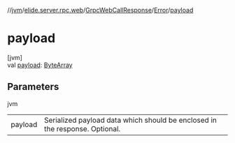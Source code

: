 //[jvm](../../../../index.md)/[elide.server.rpc.web](../../index.md)/[GrpcWebCallResponse](../index.md)/[Error](index.md)/[payload](payload.md)

# payload

[jvm]\
val [payload](payload.md): [ByteArray](https://kotlinlang.org/api/latest/jvm/stdlib/kotlin/-byte-array/index.html)

## Parameters

jvm

| | |
|---|---|
| payload | Serialized payload data which should be enclosed in the response. Optional. |

